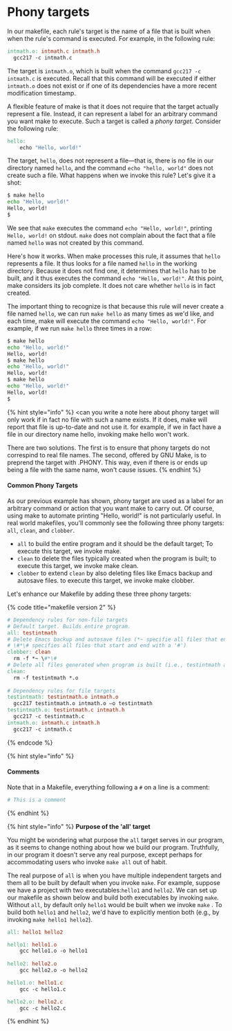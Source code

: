 # Phony targets

In our makefile, each rule's target is the name of a file that is built when when the rule's command is executed. For example, in the following rule:

```makefile
intmath.o: intmath.c intmath.h
  gcc217 -c intmath.c
```

The target is `intmath.o`, which is built when the command `gcc217 -c intmath.c` is executed. Recall that this command will be executed if either `intmath.o` does not exist or if one of its dependencies have a more recent modification timestamp.

A flexible feature of make is that it does not require that the target actually represent a file. Instead, it can represent a label for an arbitrary command you want make to execute. Such a target is called a _phony target_. Consider the following rule:

```makefile
hello: 
    echo "Hello, world!" 
```

The target, `hello`, does not represent a file—that is, there is no file in our directory named `hello`, and the command `echo "hello, world"` does not create such a file. What happens when we invoke this rule? Let's give it a shot:

```bash
$ make hello
echo "Hello, world!"
Hello, world!
$
```

We see that `make` executes the command `echo "Hello, world!"`, printing `Hello, world!` on stdout. `make` does not complain about the fact that a file named `hello` was not created by this command.

Here's how it works. When make processes this rule, it assumes that `hello` represents a file. It thus looks for a file named `hello` in the working directory. Because it does not find one, it determines that `hello` has to be built, and it thus executes the command `echo "Hello, world!"`. At this point, make considers its job complete. It does not care whether `hello` is in fact created.

The important thing to recognize is that because this rule will never create a file named `hello`, we can run `make hello` as many times as we'd like, and each time, make will execute the command `echo "Hello, world!"`. For example, if we run `make hello` three times in a row:

```bash
$ make hello
echo "Hello, world!"
Hello, world!
$ make hello
echo "Hello, world!"
Hello, world!
$ make hello
echo "Hello, world!"
Hello, world!
$
```

{% hint style="info" %}
\<can you write a note here about phony target will only work if in fact no file with such a name exists. If it does, make will report that file is up-to-date and not use it. for example, if we in fact have a file in our directory name hello, invoking make hello won't work.&#x20;

There are two solutions. The first is to ensure that phony targets do not correspind to real file names. The second, offered by GNU Make, is to preprend the target with .PHONY. This way, even if there is or ends up being a file with the same name, won't cause issues.
{% endhint %}

#### Common Phony Targets

As our previous example has shown, phony target are used as a label for an arbitrary command or action that you want make to carry out. Of course, using make to automate printing "Hello, world!" is not particularly useful. In real world makefiles, you'll commonly see the following three phony targets: `all`, `clean`, and `clobber`.&#x20;

* `all` to build the entire program and it should be the default target; To execute this target, we invoke make.&#x20;
* `clean` to delete the files typically created when the program is built; to execute this target, we invoke make clean.&#x20;
* `clobber` to extend `clean` by also deleting files like Emacs backup and autosave files. to execute this target, we invoke make clobber.&#x20;

Let's enhance our Makefile by adding these three phony targets:

{% code title="makefile version 2" %}
```makefile
# Dependency rules for non-file targets
# Default target. Builds entire program. 
all: testintmath
# Delete Emacs backup and autosave files (*~ specifie all files that end with a '~',
# \#*\# specifies all files that start and end with a '#')
clobber: clean
  rm -f *~ \#*\#
# Delete all files generated when program is built (i.e., testintmath and .o files)
clean:
  rm -f testintmath *.o
  
# Dependency rules for file targets
testintmath: testintmath.o intmath.o
  gcc217 testintmath.o intmath.o –o testintmath
testintmath.o: testintmath.c intmath.h
  gcc217 -c testintmath.c
intmath.o: intmath.c intmath.h
  gcc217 -c intmath.c
```
{% endcode %}

{% hint style="info" %}
#### Comments

Note that in a Makefile, everything following a `#` on a line is a comment:

```makefile
# This is a comment
```
{% endhint %}

{% hint style="info" %}
**Purpose of the 'all' target**

You might be wondering what purpose the `all` target serves in our program, as it seems to change nothing about how we build our program. Truthfully, in our program it doesn't serve any real purpose, except perhaps for accommodating users who invoke `make all` out of habit.

The real purpose of `all` is when you have multiple independent targets and them all to be built by default when you invoke `make`. For example, suppose we have a project with two executables:`hello1` and `hello2`. We can set up our makefile as shown below and build both executables by invoking `make`. Without `all`, by default only `hello1` would be built when we invoke `make` . To build both `hello1` and `hello2`, we'd have to explicitly mention both (e.g., by invoking `make hello1 hello2`).

```makefile
all: hello1 hello2

hello1: hello1.o
	gcc hello1.o -o hello1
	
hello2: hello2.o
	gcc hello2.o -o hello2

hello1.o: hello1.c
	gcc -c hello1.c

hello2.o: hello2.c
	gcc -c hello2.c
```
{% endhint %}
